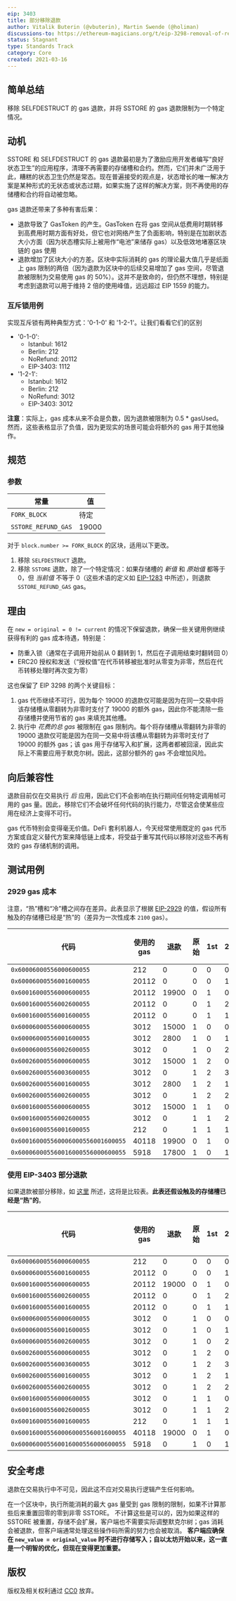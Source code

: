 ```yaml
---
eip: 3403
title: 部分移除退款
author: Vitalik Buterin (@vbuterin), Martin Swende (@holiman)
discussions-to: https://ethereum-magicians.org/t/eip-3298-removal-of-refunds/5430
status: Stagnant
type: Standards Track
category: Core
created: 2021-03-16
---
```


## 简单总结

移除 SELFDESTRUCT 的 gas 退款，并将 SSTORE 的 gas 退款限制为一个特定情况。

## 动机

SSTORE 和 SELFDESTRUCT 的 gas 退款最初是为了激励应用开发者编写“良好状态卫生”的应用程序，清理不再需要的存储槽和合约。然而，它们并未广泛用于此，糟糕的状态卫生仍然是常态。现在普遍接受的观点是，状态增长的唯一解决方案是某种形式的无状态或状态过期，如果实施了这样的解决方案，则不再使用的存储槽和合约将自动被忽略。

gas 退款还带来了多种有害后果：

* 退款导致了 GasToken 的产生。GasToken 在将 gas 空间从低费用时期转移到高费用时期方面有好处，但它也对网络产生了负面影响，特别是在加剧状态大小方面（因为状态槽实际上被用作“电池”来储存 gas）以及低效地堵塞区块链的 gas 使用
* 退款增加了区块大小的方差。区块中实际消耗的 gas 的理论最大值几乎是纸面上 gas 限制的两倍（因为退款为区块中的后续交易增加了 gas 空间，尽管退款被限制为交易使用 gas 的 50%）。这并不是致命的，但仍然不理想，特别是考虑到退款可以用于维持 2 倍的使用峰值，远远超过 EIP 1559 的能力。

### 互斥锁用例

实现互斥锁有两种典型方式：'0-1-0' 和 '1-2-1'。让我们看看它们的区别

- '0-1-0':
  - Istanbul: 1612
  - Berlin: 212
  - NoRefund: 20112
  - EIP-3403: 1112
- '1-2-1':
  - Istanbul: 1612
  - Berlin: 212
  - NoRefund: 3012
  - EIP-3403: 3012


**注意**：实际上，gas 成本从来不会是负数，因为退款被限制为 0.5 * gasUsed。
然而，这些表格显示了负值，因为更现实的场景可能会将额外的 gas 用于其他操作。

## 规范

### 参数

| 常量 | 值 |
| - | - |
| `FORK_BLOCK` | 待定 |
| `SSTORE_REFUND_GAS` | 19000 |

对于 `block.number >= FORK_BLOCK` 的区块，适用以下更改。

1. 移除 `SELFDESTRUCT` 退款。
2. 移除 `SSTORE` 退款，除了一个特定情况：如果存储槽的 _新值_ 和 _原始值_ 都等于 0，但 _当前值_ 不等于 0（这些术语的定义如 [EIP-1283](https://eips.ethereum.org/EIPS/eip-1283) 中所述），则退款 `SSTORE_REFUND_GAS` gas。

## 理由

在 `new = original = 0 != current` 的情况下保留退款，确保一些关键用例继续获得有利的 gas 成本待遇，特别是：

* 防重入锁（通常在子调用开始前从 0 翻转到 1，然后在子调用结束时翻转回 0）
* ERC20 授权和发送（“授权值”在代币转移被批准时从零变为非零，然后在代币转移处理时再次变为零）

这也保留了 EIP 3298 的两个关键目标：

1. gas 代币继续不可行，因为每个 19000 的退款仅可能是因为在同一交易中将该存储槽从零翻转为非零时支付了 19000 的额外 gas，因此你不能清除一些存储槽并使用节省的 gas 来填充其他槽。
2. 执行中 _花费的总 gas_ 被限制在 gas 限制内。每个将存储槽从零翻转为非零的 19000 退款仅可能是因为在同一交易中将该槽从零翻转为非零时支付了 19000 的额外 gas；该 gas 用于存储写入和扩展，这两者都被回滚，因此实际上不需要应用于默克尔树。因此，这部分额外的 gas 不会增加风险。

## 向后兼容性

退款目前仅在交易执行 _后_ 应用，因此它们不会影响在执行期间任何特定调用帧可用的 gas 量。因此，移除它们不会破坏任何代码的执行能力，尽管这会使某些应用在经济上变得不可行。

gas 代币特别会变得毫无价值。DeFi 套利机器人，今天经常使用既定的 gas 代币方案或自定义替代方案来降低链上成本，将受益于重写其代码以移除对这些不再有效的 gas 存储机制的调用。

## 测试用例

### 2929 gas 成本

注意，“热”槽和“冷”槽之间存在差异。此表显示了根据 [EIP-2929](./eip-2929.md) 的值，假设所有触及的存储槽已经是“热”的（差异为一次性成本 `2100` gas）。

| 代码 | 使用的 gas | 退款 | 原始 | 1st | 2nd | 3rd | 有效 gas（退款后）
| -- | -- | -- | -- | -- | -- | -- | -- | 
| `0x60006000556000600055` | 212 | 0| 0 | 0 |  0 |  |  212 |
| `0x60006000556001600055` | 20112 | 0| 0 | 0 |  1 |  |  20112 |
| `0x60016000556000600055` | 20112 | 19900| 0 | 1 |  0 |  |  212 |
| `0x60016000556002600055` | 20112 | 0| 0 | 1 |  2 |  |  20112 |
| `0x60016000556001600055` | 20112 | 0| 0 | 1 |  1 |  |  20112 |
| `0x60006000556000600055` | 3012 | 15000| 1 | 0 |  0 |  |  -11988 |
| `0x60006000556001600055` | 3012 | 2800| 1 | 0 |  1 |  |  212 |
| `0x60006000556002600055` | 3012 | 0| 1 | 0 |  2 |  |  3012 |
| `0x60026000556000600055` | 3012 | 15000| 1 | 2 |  0 |  |  -11988 |
| `0x60026000556003600055` | 3012 | 0| 1 | 2 |  3 |  |  3012 |
| `0x60026000556001600055` | 3012 | 2800| 1 | 2 |  1 |  |  212 |
| `0x60026000556002600055` | 3012 | 0| 1 | 2 |  2 |  |  3012 |
| `0x60016000556000600055` | 3012 | 15000| 1 | 1 |  0 |  |  -11988 |
| `0x60016000556002600055` | 3012 | 0| 1 | 1 |  2 |  |  3012 |
| `0x60016000556001600055` | 212 | 0| 1 | 1 |  1 |  |  212 |
| `0x600160005560006000556001600055` | 40118 | 19900| 0 | 1 |  0 |  1 |  20218 |
| `0x600060005560016000556000600055` | 5918 | 17800| 1 | 0 |  1 |  0 |  -11882 |

### 使用 EIP-3403 部分退款

如果退款被部分移除，如 [这里](https://github.com/ethereum/EIPs/pull/3403/) 所述，这将是比较表。**此表还假设触及的存储槽已经是“热”的**。

| 代码 | 使用的 gas | 退款 | 原始 | 1st | 2nd | 3rd | 有效 gas（退款后）
| -- | -- | -- | -- | -- | -- | -- | -- | 
| `0x60006000556000600055` | 212 | 0| 0 | 0 |  0 |  |  212 |
| `0x60006000556001600055` | 20112 | 0| 0 | 0 |  1 |  |  20112 |
| `0x60016000556000600055` | 20112 | 19000| 0 | 1 |  0 |  |  1112 |
| `0x60016000556002600055` | 20112 | 0| 0 | 1 |  2 |  |  20112 |
| `0x60016000556001600055` | 20112 | 0| 0 | 1 |  1 |  |  20112 |
| `0x60006000556000600055` | 3012 | 0| 1 | 0 |  0 |  |  3012 |
| `0x60006000556001600055` | 3012 | 0| 1 | 0 |  1 |  |  3012 |
| `0x60006000556002600055` | 3012 | 0| 1 | 0 |  2 |  |  3012 |
| `0x60026000556000600055` | 3012 | 0| 1 | 2 |  0 |  |  3012 |
| `0x60026000556003600055` | 3012 | 0| 1 | 2 |  3 |  |  3012 |
| `0x60026000556001600055` | 3012 | 0| 1 | 2 |  1 |  |  3012 |
| `0x60026000556002600055` | 3012 | 0| 1 | 2 |  2 |  |  3012 |
| `0x60016000556000600055` | 3012 | 0| 1 | 1 |  0 |  |  3012 |
| `0x60016000556002600055` | 3012 | 0| 1 | 1 |  2 |  |  3012 |
| `0x60016000556001600055` | 212 | 0| 1 | 1 |  1 |  |  212 |
| `0x600160005560006000556001600055` | 40118 | 19000| 0 | 1 |  0 |  1 |  21118 |
| `0x600060005560016000556000600055` | 5918 | 0| 1 | 0 |  1 |  0 |  5918 |
## 安全考虑

退款在交易执行中不可见，因此这不应对交易执行逻辑产生任何影响。

在一个区块中，执行所能消耗的最大 gas 量受到 gas 限制的限制，如果不计算那些后来重置回零的零到非零 SSTORE。 不计算这些是可以的，因为如果这样的 SSTORE 被重置，存储不会扩展，客户端也不需要实际调整默克尔树；gas 消耗会被退款，但客户端通常处理这些操作码所需的努力也会被取消。 **客户端应确保在 `new_value = original_value` 时不进行存储写入；自以太坊开始以来，这一直是一个明智的优化，但现在变得更加重要。**

## 版权
版权及相关权利通过 [CC0](../LICENSE.md) 放弃。